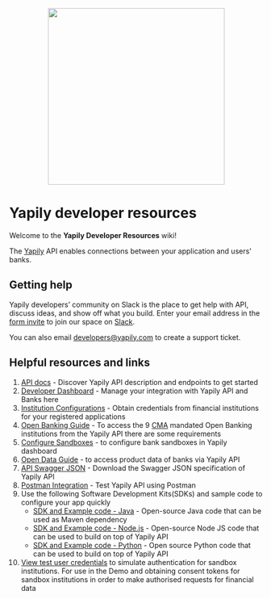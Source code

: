 <p align="center">
<img src="http://static.yapily.com/images/yapily/yapily_logo_bg_white.png" href='https://www.yapily.com/' width="350px"/>
</p>

# Yapily developer resources

Welcome to the **Yapily Developer Resources** wiki! 

The [Yapily](https://yapily.com) API enables connections between your application and users' banks.

## Getting help

Yapily developers’ community on Slack is the place to get help with API, discuss ideas, and show off what you build. Enter your email address in the [form invite](https://docs.google.com/forms/d/e/1FAIpQLSe6Xalk1MPm-Cus0g5Q6PzkK45DFQHGyPrTc2r5rqyxic8Dow/viewform) to join our space on [Slack](https://yapily.slack.com).

You can also email developers@yapily.com to create a support ticket.

## Helpful resources and links
1. [API docs](https://docs.yapily.com/) - Discover Yapily API description and endpoints to get started
2. [Developer Dashboard](https://dashboard.yapily.com/) - Manage your integration with Yapily API and Banks here
3. [Institution Configurations](https://github.com/yapily/developer-resources/wiki/Institution-Configurations) - Obtain credentials from financial institutions for your registered applications
4. [Open Banking Guide](https://github.com/yapily/developer-resources/wiki/Open-Banking-Guide) - To access the 9 [CMA](https://www.gov.uk/cma) mandated Open Banking institutions from the Yapily API there are some requirements
5. [Configure Sandboxes](https://github.com/yapily/developer-resources/wiki/Configuring-Sandboxes-for-Yapily-API) - to configure bank sandboxes in Yapily dashboard
6. [Open Data Guide](https://github.com/yapily/developer-resources/wiki/Open-Data) - to access product data of banks via Yapily API
4. [API Swagger JSON](https://api.yapily.com/docs/swagger.json) - Download the Swagger JSON specification of Yapily API
5. [Postman Integration](https://github.com/yapily/developer-resources/wiki/Postman-Integration) - Test Yapily API using Postman
6. Use the following Software Development Kits(SDKs) and sample code to configure your app quickly 
   * [SDK and Example code - Java](https://github.com/yapily/yapily-sdk-java/) - Open-source Java code that can be used as Maven dependency
   * [SDK and Example code - Node.js](https://github.com/yapily/yapily-sdk-nodejs) - Open-source Node JS code that can be used to build on top of Yapily API
   * [SDK and Example code - Python](https://github.com/yapily/yapily-sdk-python) - Open source Python code that can be used to build on top of Yapily API
7. [View test user credentials](https://github.com/yapily/developer-resources/wiki/Demo-Test-Users) to simulate authentication for sandbox institutions. For use in the Demo and obtaining consent tokens for sandbox institutions  in order to make authorised requests for financial data
